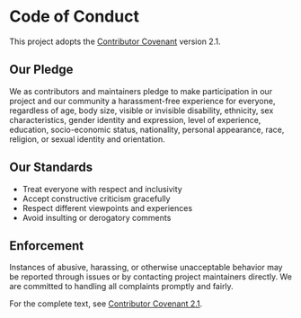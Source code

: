 # Code of Conduct

This project adopts the [Contributor Covenant](https://www.contributor-covenant.org/version/2/1/code_of_conduct/) version 2.1.

## Our Pledge
We as contributors and maintainers pledge to make participation in our project and our community a harassment-free experience for everyone, regardless of age, body size, visible or invisible disability, ethnicity, sex characteristics, gender identity and expression, level of experience, education, socio-economic status, nationality, personal appearance, race, religion, or sexual identity and orientation.

## Our Standards
- Treat everyone with respect and inclusivity
- Accept constructive criticism gracefully
- Respect different viewpoints and experiences
- Avoid insulting or derogatory comments

## Enforcement
Instances of abusive, harassing, or otherwise unacceptable behavior may be reported through issues or by contacting project maintainers directly. We are committed to handling all complaints promptly and fairly.

For the complete text, see [Contributor Covenant 2.1](https://www.contributor-covenant.org/version/2/1/code_of_conduct/). 